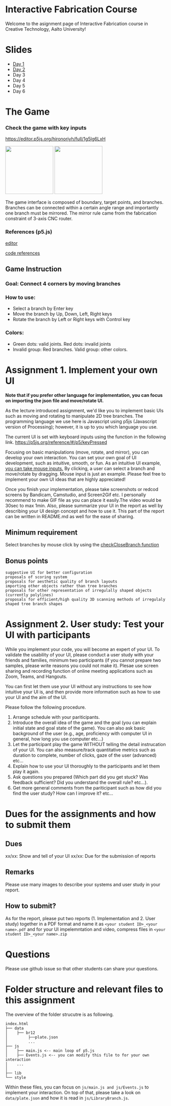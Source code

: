Interactive Fabrication Course
============================
Welcome to the asignment page of Interactive Fabrication course in Creative Technology, Aalto University!

# Slides

- [Day 1](https://docs.google.com/presentation/d/19ns-2sw0jdZrEGr_eA_kb3jLQbgg-_aB77MyqtbldgY/edit#slide=id.p1)
- [Day 2](https://docs.google.com/presentation/d/1zr4PkWpdsLG9179MT4UPAmXZCBLImd4OEzR4bHTkVBU/edit#slide=id.p1)
- Day 3
- Day 4
- Day 5
- Day 6

# The Game
### Check the game with key inputs
<!-- https://hironoriyh.github.io/ -->
https://editor.p5js.org/hironoriyh/full/1g5lg6LxH


<p float="left">
  <img src="branchconnect_small.gif" height="150" />
  <img src="complete_and_invalids.png" height="150" />
</p>

<!-- ![](branchconnect_small.gif) ![](complete_and_invalids.png) -->

The game interface is composed of boundary, target points, and branches.
Branches can be connected within a certain angle range and importantly one branch must be mirrored. The mirror rule came from the fabrication constraint of 3-axis CNC router. 

### References (p5.js)
[editor](https://editor.p5js.org/)

[code references](https://p5js.org/reference/)

## Game Instruction
### Goal: Connect 4 corners by moving branches 
### How to use:  
- Select a branch by Enter key
- Move the branch by Up, Down, Left, Right keys 
- Rotate the branch by Left or Right keys with Control key 
### Colors: 
- Green dots: valid joints. Red dots: invalid joints
- Invalid group: Red branches. Valid group: other colors.

# Assignment 1. Implement your own UI
**Note that if you prefer other language for implementation, you can focus on importing the json file and move/rotate UI.**

As the lecture introduced assignment, we'd like you to implement basic UIs such as moving and rotating to manipulate 2D tree branches. The programming language we use here is  Javascript using p5js (Javascript version of Processing); however, it is up to you which language you use. 

The current UI is set with keyboard inputs using the function in the following link.
https://p5js.org/reference/#/p5/keyPressed 

Focusing on basic manipulations (move, rotate, and mirror), you can develop your own interaction. You can set your own goal of UI development, such as intuitive, smooth, or fun. As an intuitive UI example, [you can take mouse inputs.](https://github.com/hironoriyh/ui_lecture_assignment/blob/9f2d841e5770d647dd21f749755b51c29332cd30/js/Events.js#L38) By clicking, a user can select a branch and move/rotate by dragging. Mouse input is just an example. Please feel free to implement your own UI ideas that are highly appreciated!

Once you finish your implementation, please take screenshots or redcod screens by Bandicam, Camstudio, and Screen2Gif etc. I personally recommend to make GIF file as you can place it easily.The video would be 30sec to max 1min. Also, please summarize your UI in the report as well by describing your UI design concept and how to use it. This part of the report can be written in README.md as well for the ease of sharing.


## Minimum requirement
Select branches by mouse click by using the [checkCloseBranch function](https://github.com/hironoriyh/ui_lecture_assignment/blob/7632384aa50d987c4c7e8d198daf54ee4a6f4ce2/js/Events.js#L60)

## Bonus points
    suggestive UI for better configuration
    proposals of scoring system
    proposals for aesthetic quality of branch layouts
    importing other objects rather than tree branches
    proposals for other representation of irregulally shaped objects (currently polylines)
    proposals for efficient/high quality 3D scanning methods of irregulaly shaped tree branch shapes 


# Assignment 2. User study: Test your UI with participants
While you implement your code, you will become an expert of your UI. To validate the usability of your UI, please conduct a user study with your friends and families, minimum two participants (if you cannot prepare two samples, please write reasons you could not make it). Plesae use screen sharing and recording function of online meeting applications such as Zoom, Teams, and Hangouts.


You can first let them use your UI without any instructions to see how intuitive your UI is, and then provide more information such as how to use your UI and the aim of the UI. 

Please follow the following procedure.
1. Arrange schedule with your pariticipants.
2. Introduce the overall idea of the game and the goal (you can explain initial state and goal state of the game). You can also ask basic background of the user (e.g., age, proficiency with computer UI in general, how long you use computer etc...)
3. Let the participant play the game WITHOUT telling the detail instrucation of your UI. You can also measure/track quantitative metrics such as duration to complete, number of clicks, gaze of the user (advanced) etc...  
4. Explain how to use your UI thoroughly to the participants and let them play it again.
5. Ask questions you prepared (Which part did you get stuck? Was feedback sufficient? Did you understand the overall rule? etc...). 
6. Get more general comments from the pariticipant such as how did you find the user study? How can I improve it? etc...



<!-- Please measure the duration for completing the game to see how smooth your UI is. Please summarize findings during user study including interviews. The questions of the interview could be - how intuitive was it and where did you get stuck? - Any comment for improving the UI? -->


# Dues for the assignments and how to submit them
## Dues
  xx/xx: Show and tell of your UI
  xx/xx: Due for the submission of reports
  
## Remarks
Please use many images to describe your systems and user study in your report.

## How to submit?
As for the report, please put two reports (1. Implementation and 2. User study) together in a PDF format and name it as ```<your student ID>_<your name>.pdf```
and for your UI impelemntation and video, compress files in ```<your student ID>_<your name>.zip```


# Questions
Please use github issue so that other students can share your questions. 

# Folder structure and relevant files to this assignment
The overview of the folder strucutre is as following. 
```
index.html
├── data
│    ├── br12
│         ├──plate.json
│         ...
├── js
│    ├── main.js <-- main loop of p5.js
│    ├── Events.js <-- you can modify this file to for your own interaction
│    ...
│
├── lib   
└── style
```
Within these files, you can focus on ```js/main.js and js/Events.js``` to implement your interaction. On top of that, please take a look on ```data/plate.json``` and how it is read in ```js/LibraryBranch.js```. 


